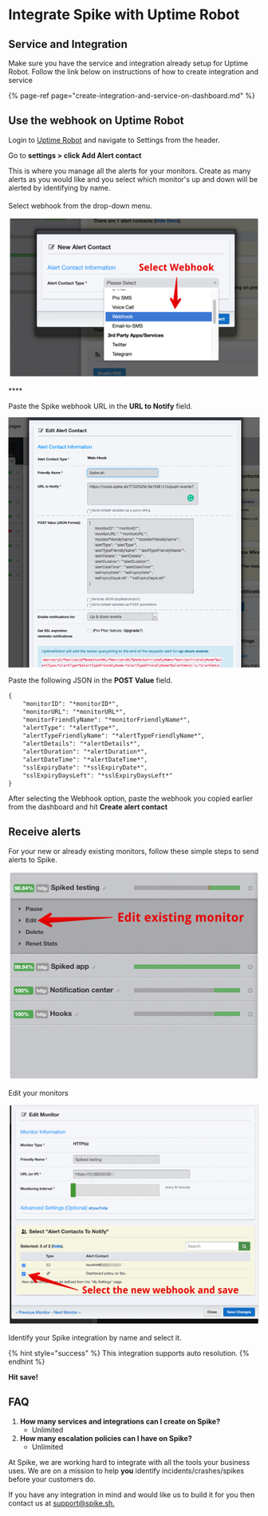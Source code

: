 # Integrate Spike with Uptime Robot

## Service and Integration

Make sure you have the service and integration already setup for Uptime Robot. Follow the link below on instructions of how to create integration and service

{% page-ref page="create-integration-and-service-on-dashboard.md" %}

## Use the webhook on Uptime Robot

Login to [Uptime Robot](https://uptimerobot.com/login) and navigate to Settings from the header.

Go to **settings &gt; click Add Alert contact**

This is where you manage all the alerts for your monitors. Create as many alerts as you would like and you select which monitor's up and down will be alerted by identifying by name.

#### 

Select webhook from the drop-down menu.

![](../.gitbook/assets/3-dashboard-or-uptime-robot-2019-07-04-17-34-24.png)

\*\*\*\*

Paste the Spike webhook URL in the **URL to Notify** field.

![](../.gitbook/assets/screenshot-2021-05-26-at-5.34.05-pm.png)



Paste the following JSON in the **POST Value** field.

```text
{   
    "monitorID": "*monitorID*",
    "monitorURL": "*monitorURL*",
    "monitorFriendlyName": "*monitorFriendlyName*",
    "alertType": "*alertType*",
    "alertTypeFriendlyName": "*alertTypeFriendlyName*",
    "alertDetails": "*alertDetails*",
    "alertDuration": "*alertDuration*",
    "alertDateTime": "*alertDateTime*",
    "sslExpiryDate": "*sslExpiryDate*",
    "sslExpiryDaysLeft": "*sslExpiryDaysLeft*"
}
```



After selecting the Webhook option, paste the webhook you copied earlier from the dashboard and hit **Create alert contact**

## Receive alerts

For your new or already existing monitors, follow these simple steps to send alerts to Spike.

![](../.gitbook/assets/5-dashboard-or-uptime-robot-2019-07-04-17-38-55.png)

Edit your monitors

![](../.gitbook/assets/6-dashboard-or-uptime-robot-2019-07-04-17-39-37.png)

Identify your Spike integration by name and select it.

{% hint style="success" %}
This integration supports auto resolution.
{% endhint %}

**Hit save!**



## FAQ

1. **How many services and integrations can I create on Spike?**
   * Unlimited
2. **How many escalation policies can I have on Spike?**
   * Unlimited

At Spike, we are working hard to integrate with all the tools your business uses. We are on a mission to help **you** identify incidents/crashes/spikes before your customers do.

If you have any integration in mind and would like us to build it for you then contact us at [support@spike.sh.](mailto:support@spike.sh)

